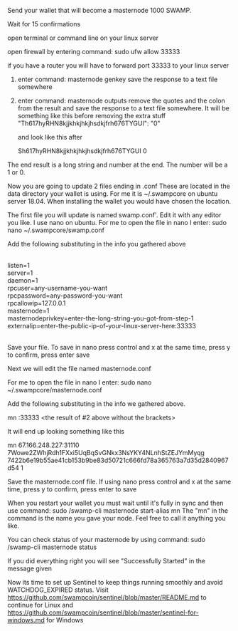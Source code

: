 Send your wallet that will become a masternode 1000 SWAMP.  

Wait for 15 confirmations

open terminal or command line on your linux server

open firewall by entering command: sudo ufw allow 33333

if you have a router you will have to forward port 33333 to your linux server

1. enter command: masternode genkey
    save the response to a text file somewhere
2. enter command: masternode outputs
   remove the quotes and the colon from the result and save the response to a text file somewhere.  It will be something like this before removing the extra stuff
   "Th617hyRHN8kjjkhkjhkjhsdkjfrh676TYGUI": "0"

   and look like this after

   Sh617hyRHN8kjjkhkjhkjhsdkjfrh676TYGUI 0

The end result is a long string and number at the end.  The number will be a 1 or 0. 

Now you are going to update 2 files ending in .conf  These are located in the data directory your wallet is using.  For me it is ~/.swampcore on ubuntu server 18.04.  When installing the wallet you would have chosen the location.  

The first file you will update is named swamp.conf'.  Edit it with any editor you like. I use nano on ubuntu. For me to open the file in nano I enter: sudo nano ~/.swampcore/swamp.conf

Add the following substituting in the info you gathered above<br><br>

listen=1<br>
server=1<br>
daemon=1<br>
rpcuser=any-username-you-want<br>
rpcpassword=any-password-you-want<br>
rpcallowip=127.0.0.1<br>
masternode=1<br>
masternodeprivkey=enter-the-long-string-you-got-from-step-1<br>
externalip=enter-the-public-ip-of-your-linux-server-here:33333<br><br>
    

Save your file.  To save in nano press control and x at the same time, press y to confirm, press enter save

Next we will edit the file named masternode.conf

For me to open the file in nano I enter: sudo nano ~/.swampcore/masternode.conf

Add the following substituting in the info we gathered above. 

mn <your public ip without brackets>:33333 <the result of #2 above without the brackets>

It will end up looking something like this


mn 67.166.248.227:31110 7Wowe2ZWhjRdh1FXxi5UqBqSvGNkx3NsYKY4NLnhStZEJYmMyqg 7422b6e19b55ae41cb153b9be83d50721c666fd78a365763a7d35d2840967d54 1


Save the masternode.conf file.  If using nano press control and x at the same time, press y to confirm, press enter to save

When you restart your wallet you must wait until it's fully in sync and then use command: sudo <path to swamp-cli>/swamp-cli masternode start-alias mn
The "mn" in the command is the name you gave your node.  Feel free to call it anything you like.

You can check status of your masternode by using command: sudo <path to swamp-cli>/swamp-cli masternode status

If you did everything right you will see "Successfully Started" in the message given

Now its time to set up Sentinel to keep things running smoothly and avoid WATCHDOG_EXPIRED status.  Visit https://github.com/swampcoin/sentinel/blob/master/README.md to continue for Linux and https://github.com/swampcoin/sentinel/blob/master/sentinel-for-windows.md for Windows


